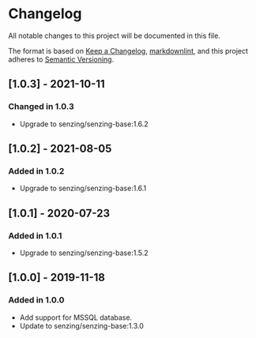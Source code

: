 # Changelog

All notable changes to this project will be documented in this file.

The format is based on [Keep a Changelog](https://keepachangelog.com/en/1.0.0/),
[markdownlint](https://dlaa.me/markdownlint/),
and this project adheres to [Semantic Versioning](https://semver.org/spec/v2.0.0.html).

## [1.0.3] - 2021-10-11

### Changed in 1.0.3

- Upgrade to senzing/senzing-base:1.6.2

## [1.0.2] - 2021-08-05

### Added in 1.0.2

- Upgrade to senzing/senzing-base:1.6.1

## [1.0.1] - 2020-07-23

### Added in 1.0.1

- Upgrade to senzing/senzing-base:1.5.2

## [1.0.0] - 2019-11-18

### Added in 1.0.0

- Add support for MSSQL database.
- Update to senzing/senzing-base:1.3.0
